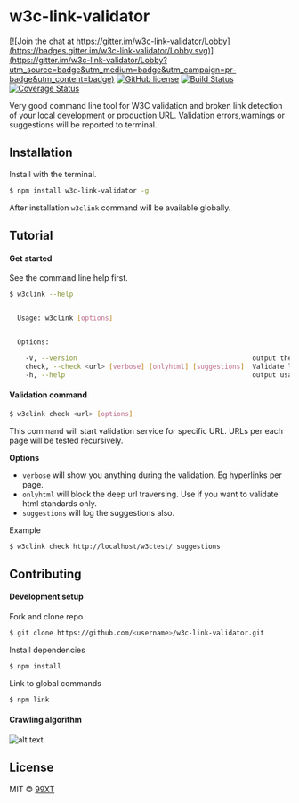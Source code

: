 # w3c-link-validator

[![Join the chat at https://gitter.im/w3c-link-validator/Lobby](https://badges.gitter.im/w3c-link-validator/Lobby.svg)](https://gitter.im/w3c-link-validator/Lobby?utm_source=badge&utm_medium=badge&utm_campaign=pr-badge&utm_content=badge)
[![GitHub license](https://img.shields.io/badge/license-MIT-blue.svg)](https://raw.githubusercontent.com/99xt/w3c-link-validator/master/LICENSE)
[![Build Status](https://travis-ci.org/shalithasuranga/w3c-link-validator.svg?branch=master)](https://travis-ci.org/shalithasuranga/w3c-link-validator)
[![Coverage Status](https://coveralls.io/repos/github/shalithasuranga/w3c-link-validator/badge.svg?branch=master)](https://coveralls.io/github/shalithasuranga/w3c-link-validator?branch=master)

Very good command line tool for W3C validation and broken link detection of your local development or production URL.
Validation errors,warnings or suggestions will be reported to terminal.


## Installation


Install with the terminal.

```bash
$ npm install w3c-link-validator -g
```

After installation `w3clink` command will be available globally.


## Tutorial

#### Get started

See the command line help first.

```bash
$ w3clink --help
```


```bash

  Usage: w3clink [options]


  Options:

    -V, --version                                            output the version number
    check, --check <url> [verbose] [onlyhtml] [suggestions]  Validate links and html both
    -h, --help                                               output usage information

```

#### Validation command


```bash
$ w3clink check <url> [options]
```


This command will start validation service for specific URL. URLs per each page will be tested recursively.

**Options**

- `verbose` will show you anything during the validation. Eg hyperlinks per page.
- `onlyhtml` will block the deep url traversing. Use if you want to validate html standards only. 
- `suggestions` will log the suggestions also.

Example 

```bash
$ w3clink check http://localhost/w3ctest/ suggestions
```


## Contributing

#### Development setup

Fork and clone repo 

```bash
$ git clone https://github.com/<username>/w3c-link-validator.git
```

Install dependencies

```bash
$ npm install
```

Link to global commands

```bash
$ npm link
```


#### Crawling algorithm


![alt text](https://cdn.rawgit.com/shalithasuranga/w3c-link-validator/docs/media/crawlingalgofc.png "Crawling algorithm flowchart")



## License

MIT © [99XT](https://github.com/99xt)




